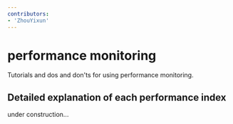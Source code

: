 ```yaml
---
contributors:
- 'ZhouYixun'
---
```


# performance monitoring

Tutorials and dos and don'ts for using performance monitoring.

## Detailed explanation of each performance index

under construction...
